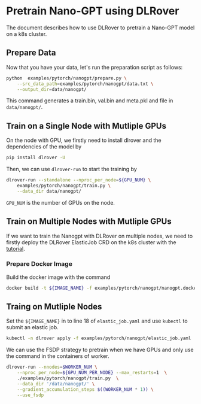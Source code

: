 # Pretrain Nano-GPT using DLRover

The document describes how to use DLRover to pretrain a Nano-GPT model
on a k8s cluster.

## Prepare Data

Now that you have your data, let's run the preparation script as follows:

```bash
python  examples/pytorch/nanogpt/prepare.py \
    --src_data_path=examples/pytorch/nanogpt/data.txt \
    --output_dir=data/nanogpt/
```

This command generates a train.bin, val.bin and meta.pkl and file in `data/nanogpt/`.

## Train on a Single Node with Mutliple GPUs

On the node with GPU, we firstly need to install dlrover and the dependencies of the model by

```bash
pip install dlrover -U
```

Then, we can use `dlrover-run` to start the training by

```bash
dlrover-run --standalone --nproc_per_node=${GPU_NUM} \
    examples/pytorch/nanogpt/train.py \
    --data_dir data/nanogpt/
```

`GPU_NUM` is the number of GPUs on the node.

## Train on Multiple Nodes with Mutliple GPUs

If we want to train the Nanogpt with DLRover on multiple nodes, we need to firstly
deploy the DLRover ElasticJob CRD on the k8s cluster with the
[tutorial](../../../docs/tutorial/torch_on_cloud.md).

### Prepare Docker Image

Build the docker image with the command

```bash
docker build -t ${IMAGE_NAME} -f examples/pytorch/nanogpt/nanogpt.dockerfile .
```

## Traing on Mutliple Nodes

Set the `${IMAGE_NAME}` in to line 18 of `elastic_job.yaml` and
use `kubectl` to submit an elastic job.

```bash
kubectl -n dlrover apply -f examples/pytorch/nanogpt/elastic_job.yaml
```

We can use the FSDP strategy to pretrain when we have GPUs and only
use the command in the containers of worker.

```bash
dlrover-run --nnodes=$WORKER_NUM \
    --nproc_per_node=${GPU_NUM_PER_NODE} --max_restarts=1  \
    ./examples/pytorch/nanogpt/train.py  \
    --data_dir '/data/nanogpt/' \
    --gradient_accumulation_steps $((WORKER_NUM * 1)) \
    --use_fsdp
```

